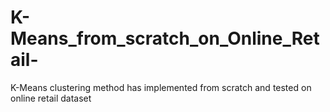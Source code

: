 # K-Means_from_scratch_on_Online_Retail-
K-Means clustering method has implemented from scratch and tested on online retail dataset

